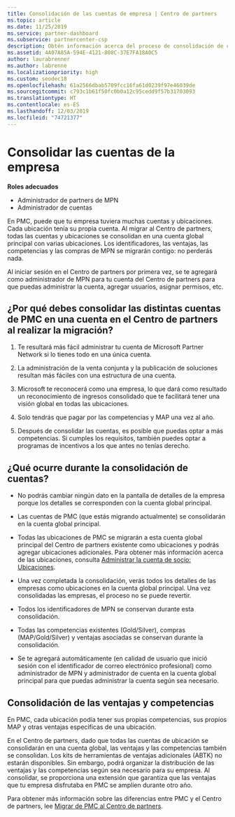 ```yaml
---
title: Consolidación de las cuentas de empresa | Centro de partners
ms.topic: article
ms.date: 11/25/2019
ms.service: partner-dashboard
ms.subservice: partnercenter-csp
description: Obtén información acerca del proceso de consolidación de cuentas de Partner Membership Center (PMC) en una cuenta del Centro de partners. Puedes aplicar esta opción si realizas la migración de PMC al Centro de partners.
ms.assetid: 4A07A85A-594E-4121-808C-37E7FA18A0C5
author: laurabrenner
ms.author: labrenne
ms.localizationpriority: high
ms.custom: seodec18
ms.openlocfilehash: 61a2566dbab5709fcc16fa61d0239f97e46039de
ms.sourcegitcommit: c793c1b61f50fc0b0a12c95cedd9f57b31703093
ms.translationtype: HT
ms.contentlocale: es-ES
ms.lasthandoff: 12/03/2019
ms.locfileid: "74721377"
---
```

# <a name="consolidate-your-company-accounts"></a>Consolidar las cuentas de la empresa

**Roles adecuados**

- Administrador de partners de MPN
- Administrador de cuentas

En PMC, puede que tu empresa tuviera muchas cuentas y ubicaciones. Cada ubicación tenía su propia cuenta. Al migrar al Centro de partners, todas las cuentas y ubicaciones se consolidan en una cuenta global principal con varias ubicaciones. Los identificadores, las ventajas, las competencias y las compras de MPN se migrarán contigo: no perderás nada. 

Al iniciar sesión en el Centro de partners por primera vez, se te agregará como administrador de MPN para tu cuenta del Centro de partners para que puedas administrar la cuenta, agregar usuarios, asignar permisos, etc. 

## <a name="why-should-you-consolidate-your-multiple-accounts-in-pmc-into-one-account-in-partner-center-when-you-migrate"></a>¿Por qué debes consolidar las distintas cuentas de PMC en una cuenta en el Centro de partners al realizar la migración?

1. Te resultará más fácil administrar tu cuenta de Microsoft Partner Network si lo tienes todo en una única cuenta.

2. La administración de la venta conjunta y la publicación de soluciones resultan más fáciles con una estructura de una cuenta.

3. Microsoft te reconocerá como una empresa, lo que dará como resultado un reconocimiento de ingresos consolidado que te facilitará tener una visión global en todas las ubicaciones.  

4. Solo tendrás que pagar por las competencias y MAP una vez al año.

5. Después de consolidar las cuentas, es posible que puedas optar a más competencias. Si cumples los requisitos, también puedes optar a programas de incentivos a los que antes no tenías derecho.


## <a name="what-happens-during-consolidation-of-accounts"></a>¿Qué ocurre durante la consolidación de cuentas?

- No podrás cambiar ningún dato en la pantalla de detalles de la empresa porque los detalles se corresponden con la cuenta global principal. 

- Las cuentas de PMC (que estás migrando actualmente) se consolidarán en la cuenta global principal. 

- Todas las ubicaciones de PMC se migrarán a esta cuenta global principal del Centro de partners existente como ubicaciones y podrás agregar ubicaciones adicionales. Para obtener más información acerca de las ubicaciones, consulta [Administrar la cuenta de socio: Ubicaciones](manage-locations.md).

- Una vez completada la consolidación, verás todos los detalles de las empresas como ubicaciones en la cuenta global principal. Una vez consolidadas las empresas, el proceso no se puede revertir.

- Todos los identificadores de MPN se conservan durante esta consolidación.

- Todas las competencias existentes (Gold/Silver), compras (MAP/Gold/Silver) y ventajas asociadas se conservan durante la consolidación.

- Se te agregará automáticamente (en calidad de usuario que inició sesión con el identificador de correo electrónico profesional) como administrador de MPN y administrador de cuenta en la cuenta global principal para que puedas administrar la cuenta según sea necesario. 


## <a name="consolidating-your-benefits-and-competencies"></a>Consolidación de las ventajas y competencias

En PMC, cada ubicación podía tener sus propias competencias, sus propios MAP y otras ventajas específicas de una ubicación.

En el Centro de partners, dado que todas las cuentas de ubicación se consolidarán en una cuenta global, las ventajas y las competencias también se consolidan. Los kits de herramientas de ventajas adicionales (ABTK) no estarán disponibles. Sin embargo, podrá organizar la distribución de las ventajas y las competencias según sea necesario para su empresa. Al consolidar, se proporciona una extensión que garantiza que las ventajas que tu empresa disfrutaba en PMC se amplíen durante otro año.

Para obtener más información sobre las diferencias entre PMC y el Centro de partners, lee [Migrar de PMC al Centro de partners](guide-to-migration.md).

